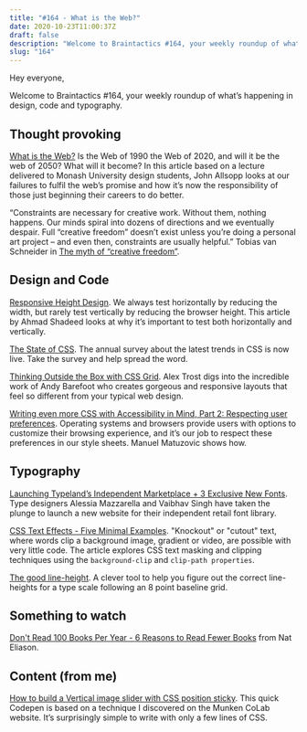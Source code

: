 ```yaml
---
title: "#164 - What is the Web?"
date: 2020-10-23T11:00:37Z
draft: false
description: "Welcome to Braintactics #164, your weekly roundup of what’s happening in design, code and typography."
slug: "164"
---
```


Hey everyone,

Welcome to Braintactics #164, your weekly roundup of what’s happening in design, code and typography.

## Thought provoking

[What is the Web?](https://www.webdirections.org/blog/what-is-the-web/) Is the Web of 1990 the Web of 2020, and will it be the web of 2050? What will it become? In this article based on a lecture delivered to Monash University design students, John Allsopp looks at our failures to fulfil the web’s promise and how it’s now the responsibility of those just beginning their careers to do better.

“Constraints are necessary for creative work. Without them, nothing happens. Our minds spiral into dozens of directions and we eventually despair. Full “creative freedom” doesn’t exist unless you’re doing a personal art project – and even then, constraints are usually helpful.” Tobias van Schneider in [The myth of “creative freedom”](https://vanschneider.com/the-myth-of-creative-freedom).

## Design and Code

[Responsive Height Design](https://ishadeed.com/article/responsive-design-height/). We always test horizontally by reducing the width, but rarely test vertically by reducing the browser height. This article by Ahmad Shadeed looks at why it’s important to test both horizontally and vertically.

[The State of CSS](https://stateofcss.com/). The annual survey about the latest trends in CSS is now live. Take the survey and help spread the word.

[Thinking Outside the Box with CSS Grid](https://frontend.horse/articles/thinking-outside-the-box-with-css-grid/). Alex Trost digs into the incredible work of Andy Barefoot who creates gorgeous and responsive layouts that feel so different from your typical web design.

[Writing even more CSS with Accessibility in Mind, Part 2: Respecting user preferences](https://www.matuzo.at/blog/writing-even-more-css-with-accessibility-in-mind-user-preferences/). Operating systems and browsers provide users with options to customize their browsing experience, and it’s our job to respect these preferences in our style sheets. Manuel Matuzovic shows how.

## Typography

[Launching Typeland’s Independent Marketplace + 3 Exclusive New Fonts](https://type-01.com/launching-typelands-independent-marketplace-3-exclusive-new-fonts/). Type designers Alessia Mazzarella and Vaibhav Singh have taken the plunge to launch a new website for their independent retail font library.

[CSS Text Effects - Five Minimal Examples](https://letsbuildui.dev/articles/css-text-effects-five-minimal-examples). "Knockout" or "cutout" text, where words clip a background image, gradient or video, are possible with very little code. The article explores CSS text masking and clipping techniques using the `background-clip` and `clip-path properties`.

[The good line-height](https://www.thegoodlineheight.com/). A clever tool to help you figure out the correct line-heights for a type scale following an 8 point baseline grid.

## Something to watch

[Don't Read 100 Books Per Year - 6 Reasons to Read Fewer Books](https://www.youtube.com/watch?v=ZkS3qEIYPr0&t=5s) from Nat Eliason.

## Content (from me)

[How to build a Vertical image slider with CSS position sticky](https://codepen.io/harrycresswell/pen/GRqjzVY). This quick Codepen is based on a technique I discovered on the Munken CoLab website. It’s surprisingly simple to write with only a few lines of CSS.
